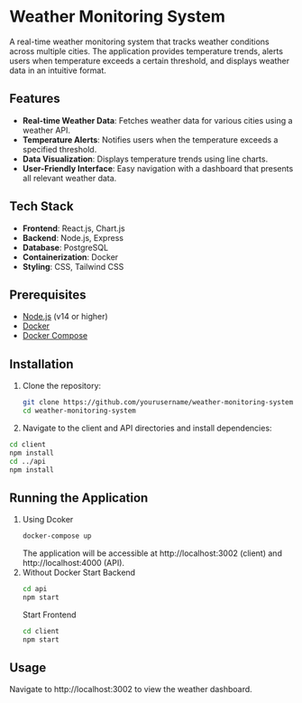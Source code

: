# Weather Monitoring System

A real-time weather monitoring system that tracks weather conditions across multiple cities. The application provides temperature trends, alerts users when temperature exceeds a certain threshold, and displays weather data in an intuitive format.

## Features

- **Real-time Weather Data**: Fetches weather data for various cities using a weather API.
- **Temperature Alerts**: Notifies users when the temperature exceeds a specified threshold.
- **Data Visualization**: Displays temperature trends using line charts.
- **User-Friendly Interface**: Easy navigation with a dashboard that presents all relevant weather data.

## Tech Stack

- **Frontend**: React.js, Chart.js
- **Backend**: Node.js, Express
- **Database**: PostgreSQL
- **Containerization**: Docker
- **Styling**: CSS, Tailwind CSS

## Prerequisites

- [Node.js](https://nodejs.org/en/) (v14 or higher)
- [Docker](https://www.docker.com/get-started)
- [Docker Compose](https://docs.docker.com/compose/)

## Installation

1. Clone the repository:
   ```bash
   git clone https://github.com/yourusername/weather-monitoring-system.git
   cd weather-monitoring-system
2. Navigate to the client and API directories and install dependencies:
```bash
cd client
npm install
cd ../api
npm install
```
## Running the Application
1. Using Dcoker
   ```bash
   docker-compose up
   ```
   The application will be accessible at http://localhost:3002 (client) and http://localhost:4000 (API).
2. Without Docker
   Start Backend
   ```bash
   cd api
   npm start
   ```
   Start Frontend
   ```bash
   cd client
   npm start
   ```
## Usage 
Navigate to http://localhost:3002 to view the weather dashboard.
